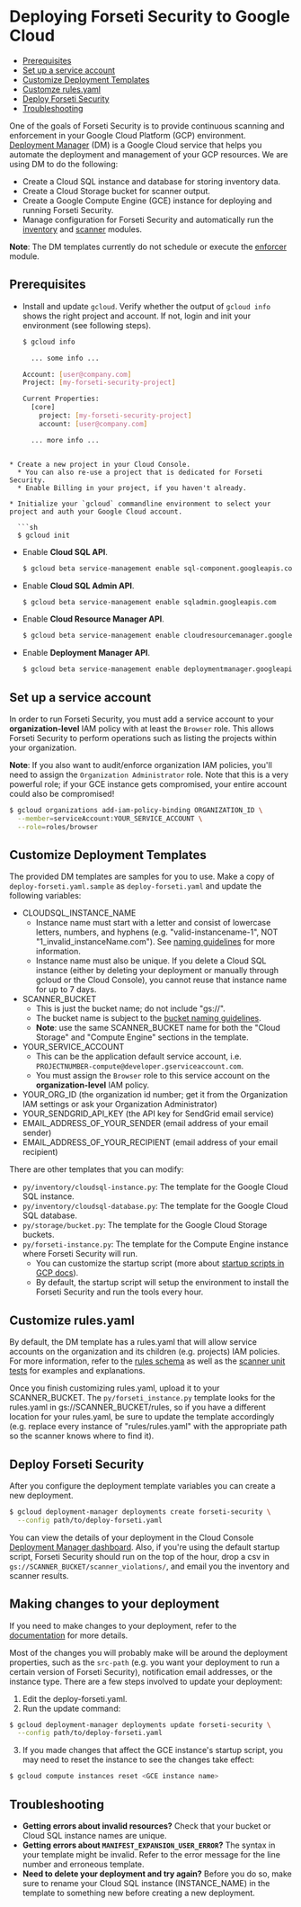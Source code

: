 # Deploying Forseti Security to Google Cloud

* [Prerequisites](#prerequisites)
* [Set up a service account](#set-up-a-service-account)
* [Customize Deployment Templates](#customize-deployment-templates)
* [Customze rules.yaml](#customize-rulesyaml)
* [Deploy Forseti Security](#deploy-forseti-security)
* [Troubleshooting](#troubleshooting)

One of the goals of Forseti Security is to provide continuous scanning and enforcement in your Google Cloud Platform (GCP) environment. [Deployment Manager](https://cloud.google.com/deployment-manager/docs/) (DM) is a Google Cloud service that helps you automate the deployment and management of your GCP resources. We are using DM to do the following:

* Create a Cloud SQL instance and database for storing inventory data.
* Create a Cloud Storage bucket for scanner output.
* Create a Google Compute Engine (GCE) instance for deploying and running Forseti Security.
* Manage configuration for Forseti Security and automatically run the [inventory](../google/cloud/security/inventory/README.md) and [scanner](../google/cloud/security/scanner/README.md) modules.

**Note**: The DM templates currently do not schedule or execute the [enforcer](../google/cloud/security/enforcer/README.md) module.

## Prerequisites
* Install and update `gcloud`. Verify whether the output of `gcloud info` shows the right project and account. If not, login and init your environment (see following steps).

  ```sh
  $ gcloud info

    ... some info ...

  Account: [user@company.com]
  Project: [my-forseti-security-project]

  Current Properties:
    [core]
      project: [my-forseti-security-project]
      account: [user@company.com]

    ... more info ...
```

* Create a new project in your Cloud Console.
  * You can also re-use a project that is dedicated for Forseti Security.
  * Enable Billing in your project, if you haven't already.

* Initialize your `gcloud` commandline environment to select your project and auth your Google Cloud account.

  ```sh
  $ gcloud init
  ```

* Enable **Cloud SQL API**.

  ```sh
  $ gcloud beta service-management enable sql-component.googleapis.com
  ```

* Enable **Cloud SQL Admin API**.

  ```sh
  $ gcloud beta service-management enable sqladmin.googleapis.com
  ```

* Enable **Cloud Resource Manager API**.

  ```sh
  $ gcloud beta service-management enable cloudresourcemanager.googleapis.com
  ```

* Enable **Deployment Manager API**.

  ```sh
  $ gcloud beta service-management enable deploymentmanager.googleapis.com
  ```

## Set up a service account
In order to run Forseti Security, you must add a service account to your **organization-level** IAM policy with at least the `Browser` role. This allows Forseti Security to perform operations such as listing the projects within your organization.

**Note**: If you also want to audit/enforce organization IAM policies, you'll need to assign the `Organization Administrator` role. Note that this is a very powerful role; if your GCE instance gets compromised, your entire account could also be compromised!

```sh
$ gcloud organizations add-iam-policy-binding ORGANIZATION_ID \
  --member=serviceAccount:YOUR_SERVICE_ACCOUNT \
  --role=roles/browser
```

## Customize Deployment Templates
The provided DM templates are samples for you to use. Make a copy of `deploy-forseti.yaml.sample` as `deploy-forseti.yaml` and update the following variables:

* CLOUDSQL\_INSTANCE\_NAME
  * Instance name must start with a letter and consist of lowercase letters, numbers, and hyphens (e.g. "valid-instancename-1", NOT "1\_invalid\_instanceName.com"). See [naming guidelines](https://cloud.google.com/sql/docs/mysql/instance-settings#settings-2ndgen) for more information.
  * Instance name must also be unique. If you delete a Cloud SQL instance (either by deleting your deployment or manually through gcloud or the Cloud Console), you cannot reuse that instance name for up to 7 days.
* SCANNER\_BUCKET
  * This is just the bucket name; do not include "gs://".
  * The bucket name is subject to the [bucket naming guidelines](https://cloud.google.com/storage/docs/naming).
  * **Note**: use the same SCANNER\_BUCKET name for both the "Cloud Storage" and "Compute Engine" sections in the template.
* YOUR\_SERVICE\_ACCOUNT
  * This can be the application default service account, i.e. `PROJECTNUMBER-compute@developer.gserviceaccount.com`.
  * You must assign the `Browser` role to this service account on the **organization-level** IAM policy.
* YOUR\_ORG\_ID (the organization id number; get it from the Organization IAM settings or ask your Organization Administrator)
* YOUR\_SENDGRID\_API\_KEY (the API key for SendGrid email service)
* EMAIL\_ADDRESS\_OF_YOUR\_SENDER (email address of your email sender)
* EMAIL\_ADDRESS\_OF\_YOUR\_RECIPIENT (email address of your email recipient)

There are other templates that you can modify:

* `py/inventory/cloudsql-instance.py`:  The template for the Google Cloud SQL instance.
* `py/inventory/cloudsql-database.py`: The template for the Google Cloud SQL database.
* `py/storage/bucket.py`: The template for the Google Cloud Storage buckets.
* `py/forseti-instance.py`: The template for the Compute Engine instance where Forseti Security will run.
   * You can customize the startup script (more about [startup scripts in GCP docs](https://cloud.google.com/deployment-manager/docs/step-by-step-guide/setting-metadata-and-startup-scripts)).
   * By default, the startup script will setup the environment to install the Forseti Security and run the tools every hour.

## Customize rules.yaml
By default, the DM template has a rules.yaml that will allow service accounts on the organization and its children (e.g. projects) IAM policies. For more information, refer to the [rules schema](/google/cloud/security/scanner/samples/rules.md) as well as the [scanner unit tests](/tests/scanner) for examples and explanations.

Once you finish customizing rules.yaml, upload it to your SCANNER\_BUCKET. The `py/forseti_instance.py` template looks for the rules.yaml in gs://SCANNER\_BUCKET/rules, so if you have a different location for your rules.yaml, be sure to update the template accordingly (e.g. replace every instance of "rules/rules.yaml" with the appropriate path so the scanner knows where to find it).

## Deploy Forseti Security
After you configure the deployment template variables you can create a new deployment.

```sh
$ gcloud deployment-manager deployments create forseti-security \
  --config path/to/deploy-forseti.yaml
```

You can view the details of your deployment in the Cloud Console [Deployment Manager dashboard](https://console.cloud.google.com/deployments). Also, if you're using the default startup script, Forseti Security should run on the top of the hour, drop a csv in `gs://SCANNER_BUCKET/scanner_violations/`, and email you the inventory and scanner results.

## Making changes to your deployment
If you need to make changes to your deployment, refer to the [documentation](https://cloud.google.com/deployment-manager/docs/deployments/updating-deployments) for more details.

Most of the changes you will probably make will be around the deployment properties, such as the `src-path` (e.g. you want your deployment to run a certain version of Forseti Security), notification email addresses, or the instance type. There are a few steps involved to update your deployment:

1. Edit the deploy-forseti.yaml.
2. Run the update command:

  ```sh
  $ gcloud deployment-manager deployments update forseti-security \
    --config path/to/deploy-forseti.yaml
  ```

3. If you made changes that affect the GCE instance's startup script, you may need to reset the instance to see the changes take effect:

  ```sh
  $ gcloud compute instances reset <GCE instance name>
  ```

## Troubleshooting

* **Getting errors about invalid resources?**
  Check that your bucket or Cloud SQL instance names are unique.
* **Getting errors about `MANIFEST_EXPANSION_USER_ERROR`?**
  The syntax in your template might be invalid. Refer to the error message for the line number and erroneous template.
* **Need to delete your deployment and try again?**
  Before you do so, make sure to rename your Cloud SQL instance (INSTANCE\_NAME) in the template to something new before creating a new deployment.
